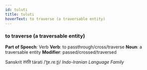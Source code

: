 ```yaml
---
id: tulutı
title: tulutı
hoverText: to traverse (a traversable entity)
---
```


### to traverse (a traversable entity)

**Part of Speech**: Verb
**Verb**: to passthrough/cross/traverse
**Noun**: a traversable entity
**Modifier**: passed/crossed/traversed

Sanskrit तरति tárati /ˈt̪ɐ.ɾɐ.t̪i/
*Indo-Iranian Language Family*